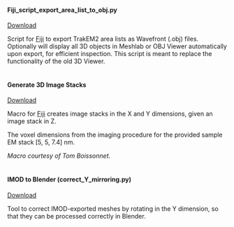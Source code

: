 #### Fiji_script_export_area_list_to_obj.py

[Download](https://raw.githubusercontent.com/NeuroMorph-EPFL/NeuroMorph/master/NeuroMorph_Non-Blender_Tools/Fiji_script_export_area_list_to_obj.py)

Script for [Fiji](http://fiji.sc/) to export TrakEM2 area lists as Wavefront (.obj) files.  Optionally will display all 3D objects in Meshlab or OBJ Viewer automatically upon export, for efficient inspection.  This script is meant to replace the functionality of the old 3D Viewer.  
<br>

#### Generate 3D Image Stacks  
[Download](http://raw.githubusercontent.com/NeuroMorph-EPFL/NeuroMorph/master/NeuroMorph_Non-Blender_Tools/Generate_3D_image_stacks.ijm)  

Macro for [Fiji](http://fiji.sc/) creates image stacks in the X and Y dimensions, given an image stack in Z.

The voxel dimensions from the imaging procedure for the provided sample EM stack [5, 5, 7.4] nm.

*Macro courtesy of Tom Boissonnet.*  
<br>


#### IMOD to Blender (correct_Y_mirroring.py)
[Download](https://raw.githubusercontent.com/NeuroMorph-EPFL/NeuroMorph/master/NeuroMorph_Non-Blender_Tools/correct_Y_mirroring.py)  

Tool to correct IMOD-exported meshes by rotating in the Y dimension, so that they can be processed correctly in Blender.  
